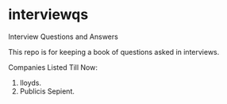 # interviewqs

Interview Questions and Answers

This repo is for keeping a book of questions asked in interviews.

Companies Listed Till Now:

1. lloyds.
2. Publicis Sepient.
